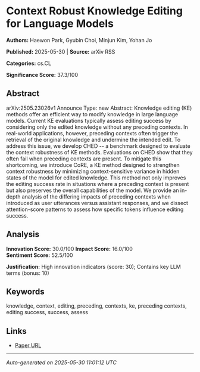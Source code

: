 # Context Robust Knowledge Editing for Language Models

**Authors:** Haewon Park, Gyubin Choi, Minjun Kim, Yohan Jo

**Published:** 2025-05-30 | **Source:** arXiv RSS

**Categories:** cs.CL

**Significance Score:** 37.3/100

## Abstract

arXiv:2505.23026v1 Announce Type: new 
Abstract: Knowledge editing (KE) methods offer an efficient way to modify knowledge in large language models. Current KE evaluations typically assess editing success by considering only the edited knowledge without any preceding contexts. In real-world applications, however, preceding contexts often trigger the retrieval of the original knowledge and undermine the intended edit. To address this issue, we develop CHED -- a benchmark designed to evaluate the context robustness of KE methods. Evaluations on CHED show that they often fail when preceding contexts are present. To mitigate this shortcoming, we introduce CoRE, a KE method designed to strengthen context robustness by minimizing context-sensitive variance in hidden states of the model for edited knowledge. This method not only improves the editing success rate in situations where a preceding context is present but also preserves the overall capabilities of the model. We provide an in-depth analysis of the differing impacts of preceding contexts when introduced as user utterances versus assistant responses, and we dissect attention-score patterns to assess how specific tokens influence editing success.

## Analysis

**Innovation Score:** 30.0/100
**Impact Score:** 16.0/100  
**Sentiment Score:** 52.5/100

**Justification:** High innovation indicators (score: 30); Contains key LLM terms (bonus: 10)

## Keywords

knowledge, context, editing, preceding, contexts, ke, preceding contexts, editing success, success, assess

## Links

- [Paper URL](https://arxiv.org/abs/2505.23026)

---
*Auto-generated on 2025-05-30 11:01:12 UTC*
